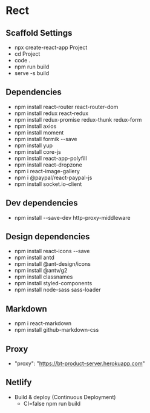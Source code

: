 # Rect

## Scaffold Settings

- npx create-react-app Project
- cd Project
- code .
- npm run build
- serve -s build

## Dependencies

- npm install react-router react-router-dom
- npm install redux react-redux
- npm install redux-promise redux-thunk redux-form
- npm install axios
- npm install moment
- npm install formik --save
- npm install yup
- npm install core-js
- npm install react-app-polyfill
- npm install react-dropzone
- npm i react-image-gallery
- npm i @paypal/react-paypal-js
- npm install socket.io-client

## Dev dependencies

- npm install --save-dev http-proxy-middleware

## Design dependencies

- npm install react-icons --save
- npm install antd
- npm install @ant-design/icons
- npm install @antv/g2
- npm install classnames
- npm install styled-components
- npm install node-sass sass-loader

## Markdown

- npm i react-markdown
- npm install github-markdown-css

## Proxy

- "proxy": "https://bt-product-server.herokuapp.com"

## Netlify

- Build & deploy (Continuous Deployment)
  - CI=false npm run build
